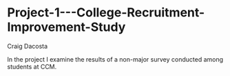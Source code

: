 # Project-1---College-Recruitment-Improvement-Study
Craig Dacosta

In the project I examine the results of a non-major survey conducted among students at CCM.
